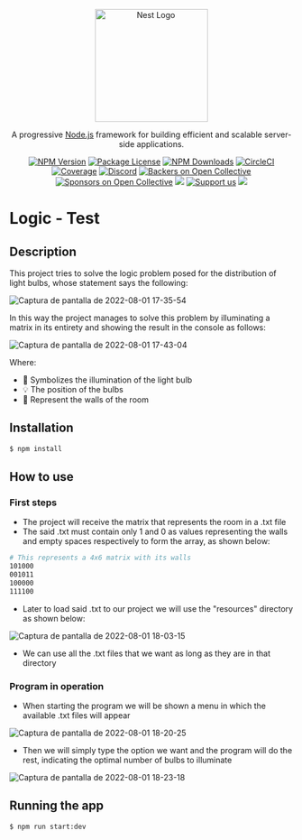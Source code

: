 <p align="center">
  <a href="http://nestjs.com/" target="blank"><img src="https://nestjs.com/img/logo-small.svg" width="200" alt="Nest Logo" /></a>
</p>

[circleci-image]: https://img.shields.io/circleci/build/github/nestjs/nest/master?token=abc123def456
[circleci-url]: https://circleci.com/gh/nestjs/nest

  <p align="center">A progressive <a href="http://nodejs.org" target="_blank">Node.js</a> framework for building efficient and scalable server-side applications.</p>
    <p align="center">
<a href="https://www.npmjs.com/~nestjscore" target="_blank"><img src="https://img.shields.io/npm/v/@nestjs/core.svg" alt="NPM Version" /></a>
<a href="https://www.npmjs.com/~nestjscore" target="_blank"><img src="https://img.shields.io/npm/l/@nestjs/core.svg" alt="Package License" /></a>
<a href="https://www.npmjs.com/~nestjscore" target="_blank"><img src="https://img.shields.io/npm/dm/@nestjs/common.svg" alt="NPM Downloads" /></a>
<a href="https://circleci.com/gh/nestjs/nest" target="_blank"><img src="https://img.shields.io/circleci/build/github/nestjs/nest/master" alt="CircleCI" /></a>
<a href="https://coveralls.io/github/nestjs/nest?branch=master" target="_blank"><img src="https://coveralls.io/repos/github/nestjs/nest/badge.svg?branch=master#9" alt="Coverage" /></a>
<a href="https://discord.gg/G7Qnnhy" target="_blank"><img src="https://img.shields.io/badge/discord-online-brightgreen.svg" alt="Discord"/></a>
<a href="https://opencollective.com/nest#backer" target="_blank"><img src="https://opencollective.com/nest/backers/badge.svg" alt="Backers on Open Collective" /></a>
<a href="https://opencollective.com/nest#sponsor" target="_blank"><img src="https://opencollective.com/nest/sponsors/badge.svg" alt="Sponsors on Open Collective" /></a>
  <a href="https://paypal.me/kamilmysliwiec" target="_blank"><img src="https://img.shields.io/badge/Donate-PayPal-ff3f59.svg"/></a>
    <a href="https://opencollective.com/nest#sponsor"  target="_blank"><img src="https://img.shields.io/badge/Support%20us-Open%20Collective-41B883.svg" alt="Support us"></a>
  <a href="https://twitter.com/nestframework" target="_blank"><img src="https://img.shields.io/twitter/follow/nestframework.svg?style=social&label=Follow"></a>
</p>
  <!--[![Backers on Open Collective](https://opencollective.com/nest/backers/badge.svg)](https://opencollective.com/nest#backer)
  [![Sponsors on Open Collective](https://opencollective.com/nest/sponsors/badge.svg)](https://opencollective.com/nest#sponsor)-->

# Logic - Test

## Description

This project tries to solve the logic problem posed for the distribution of light bulbs, whose statement says the following:

![Captura de pantalla de 2022-08-01 17-35-54](https://user-images.githubusercontent.com/75711359/182257182-5b7d0c38-294e-4c15-80c9-9d05f954edba.png)

In this way the project manages to solve this problem by illuminating a matrix in its entirety and showing the result in the console as follows:

![Captura de pantalla de 2022-08-01 17-43-04](https://user-images.githubusercontent.com/75711359/182257888-f8877860-df1a-44fd-8ee9-175b0492f54c.png)

Where:
- 🔸 Symbolizes the illumination of the light bulb
- 💡 The position of the bulbs
- 🧱 Represent the walls of the room


## Installation

```bash
$ npm install
```

## How to use
### First steps
- The project will receive the matrix that represents the room in a .txt file
- The said .txt must contain only 1 and 0 as values representing the walls and empty spaces respectively to form the array, as shown below:

```bash
# This represents a 4x6 matrix with its walls
101000
001011
100000
111100
```
- Later to load said .txt to our project we will use the "resources" directory as shown below:

![Captura de pantalla de 2022-08-01 18-03-15](https://user-images.githubusercontent.com/75711359/182259779-356fc89e-acd4-451e-aa0c-685625f6ea6b.png)

- We can use all the .txt files that we want as long as they are in that directory

### Program in operation
- When starting the program we will be shown a menu in which the available .txt files will appear

![Captura de pantalla de 2022-08-01 18-20-25](https://user-images.githubusercontent.com/75711359/182261227-f0329652-94b5-4578-aeea-9690f8c7d0d6.png)

- Then we will simply type the option we want and the program will do the rest, indicating the optimal number of bulbs to illuminate

![Captura de pantalla de 2022-08-01 18-23-18](https://user-images.githubusercontent.com/75711359/182261533-858878ca-710a-4685-85cb-77f0d6ae3f67.png)

## Running the app

```bash
$ npm run start:dev
```
